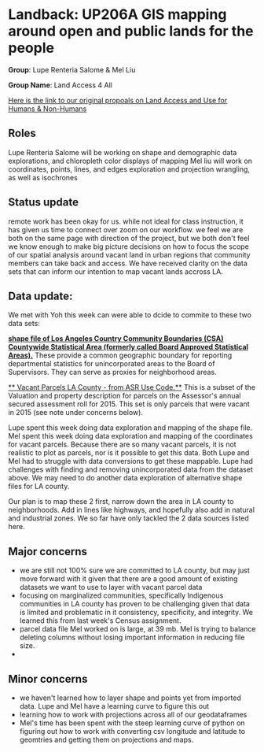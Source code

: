 # Landback: UP206A GIS mapping around open and public lands for the people


**Group**: Lupe Renteria Salome & Mel Liu

**Group Name**: Land Access 4 All

[Here is the link to our original propoals on Land Access and Use for Humans & Non-Humans](https://github.com/melissaemilee/landback/blob/main/proposal.md)


## Roles
Lupe Renteria Salome will be working on shape and demographic data explorations, and chloropleth color displays of mapping
Mel liu will work on coordinates, points, lines, and edges exploration and projection wrangling, as well as isochrones


## Status update 
remote work has been okay for us. while not ideal for class instruction, it has given us time to connect over zoom on our workflow. we feel we are both on the same page with direction of the project, but we both don't feel we know enough to make big picture decisions on how to focus the scope of our spatial analysis around vacant land in urban regions that community members can take back and access. We have received clarity on the data sets that can inform our intention to map vacant lands accross LA.


## Data update: 
We met with Yoh this week can were able to dcide to commite to these two data sets:

[**shape file of Los Angeles Country Community Boundaries (CSA) Countywide Statistical Area (formerly called Board Approved Statistical Areas).**](https://data.lacounty.gov/GIS-Data/Community-Boundaries-CSA-/g4rb-en2z) These provide a common geographic boundary for reporting departmental statistics for unincorporated areas to the Board of Supervisors. They can serve as proxies for neighborhood areas.

[** Vacant Parcels LA County - from ASR Use Code.**](https://data.lacounty.gov/Parcel-/Vacant-Parcels-LA-County-from-ASR-Use-Code/vcaw-zeg9) This is a subset of the Valuation and property description for parcels on the Assessor's annual secured assessment roll for 2015. This set is only parcels that were vacant in 2015 (see note under concerns below).


Lupe spent this week doing data exploration and mapping of the shape file. Mel spent this week doing data exploration and mapping of the coordinates for vacant parcels. Because there are so many vacant parcels, it is not realistic to plot as parcels, nor is it possible to get this data. Both Lupe and Mel had to struggle with data conversions to get these mappable. Lupe had challenges with finding and removing unincorporated data from the dataset above. We may need to do another data exploration of alternative shape files for LA county.

Our plan is to map these 2 first, narrow down the area in LA county to neighborhoods. Add in lines like highways, and hopefully also add in natural and industrial zones. We so far have only tackled the 2 data sources listed here.


## Major concerns
- we are still not 100% sure we are committed to LA county, but may just move forward with it given that there are a good amount of existing datasets we want to use to layer with vacant parcel data
- focusing on marginalized communities, specifically Indigenous communities in LA county has proven to be challenging given that data is limited and problematic in it consistency, specificity, and integrity. We learned this from last week's Census assignment. 
- parcel data file Mel worked on is large, at 39 mb. Mel is trying to balance deleting columns without losing important information in reducing file size.
- 


## Minor concerns
- we haven't learned how to layer shape and points yet from imported data. Lupe and Mel have a learning curve to figure this out
- learning how to work with projections across all of our geodataframes
- Mel's time has been spent with the steep learning curve of python on figuring out how to work with converting csv longitude and latitude to geomtries and getting them on projections and maps.


